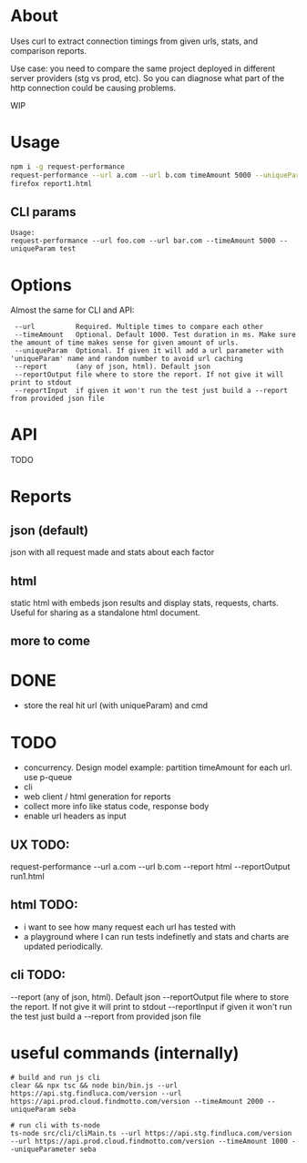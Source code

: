 # About

Uses curl to extract connection timings from given urls, stats, and comparison reports.

Use case: you need to compare the same project deployed in different server providers (stg vs prod, etc). So you can diagnose what part of the http connection could be causing problems. 


WIP

# Usage

```sh
npm i -g request-performance
request-performance --url a.com --url b.com timeAmount 5000 --uniqueParam test --report html --reportOutput report1.html
firefox report1.html
```

## CLI params

```
Usage: 
request-performance --url foo.com --url bar.com --timeAmount 5000 --uniqueParam test
```

# Options

Almost the same for CLI and API:

```
 --url          Required. Multiple times to compare each other
 --timeAmount   Optional. Default 1000. Test duration in ms. Make sure the amount of time makes sense for given amount of urls.
 --uniqueParam  Optional. If given it will add a url parameter with 'uniqueParam' name and random number to avoid url caching
 --report       (any of json, html). Default json
 --reportOutput file where to store the report. If not give it will print to stdout
 --reportInput  if given it won't run the test just build a --report from provided json file
```

# API

TODO


# Reports

## json (default)

json with all request made and stats about each factor

## html

static html with embeds json results and display stats, requests, charts. Useful for sharing as a standalone html document.

## more to come

# DONE

 * store the real hit url (with uniqueParam) and cmd

# TODO

 * concurrency. Design model example: partition timeAmount for each url. use p-queue
 * cli
 * web client / html generation for reports
 * collect more info like status code, response body
 * enable url headers as input

## UX TODO: 

request-performance --url a.com --url b.com --report html --reportOutput run1.html

## html TODO: 

 * i want to see how many request each url has tested with
 * a playground where I can run tests indefinetly and stats and charts are updated periodically. 

## cli TODO: 

 --report  (any of json, html). Default json
 --reportOutput  file where to store the report. If not give it will print to stdout
 --reportInput   if given it won't run the test just build a --report from provided json file

# useful commands (internally)

```
# build and run js cli
clear && npx tsc && node bin/bin.js --url https://api.stg.findluca.com/version --url https://api.prod.cloud.findmotto.com/version --timeAmount 2000 --uniqueParam seba

# run cli with ts-node
ts-node src/cli/cliMain.ts --url https://api.stg.findluca.com/version --url https://api.prod.cloud.findmotto.com/version --timeAmount 1000 --uniqueParameter seba

```

<!-- 
# how

in its default form it will hit given url for given amount of time with given concurrency and then print a report

if you provide mor than one urls it will run the test for each in the following manner and then print a comparission report. For example, lets say I want to compare urlA and urlB with concurrency=5, it will:

TODO: explain multiple url algorithms

# curl notes

example: 

```
curl -o /dev/null \
  -H 'Cache-Control: no-cache' \
  -s \
  -w "Connect: %{time_connect} TTFB: %{time_starttransfer} Total time: %{time_total} \n" \
  https://api.stg.findluca.com/health
```

## curl doc:  

```
-w, --write-out <format>
              Make curl display information on stdout after a completed transfer. The format is a string that may contain plain text mixed with any number of variables. The format can be specified as a literal "string", or you can have curl read the for-
              mat from a file with "@filename" and to tell curl to read the format from stdin you write "@-".

              The variables present in the output format will be substituted by the value or text that curl thinks fit, as described below. All variables are specified as %{variable_name} and to output a normal % you just write them as %%. You can output
              a newline by using \n, a carriage return with \r and a tab space with \t.

              The output will be written to standard output, but this can be switched to standard error by using %{stderr}.

              NOTE: The %-symbol is a special symbol in the win32-environment, where all occurrences of % must be doubled when using this option.

              The variables available are:

              content_type   The Content-Type of the requested document, if there was any.

              filename_effective
                             The ultimate filename that curl writes out to. This is only meaningful if curl is told to write to a file with the -O, --remote-name or -o, --output option. It's most useful in combination with  the  -J,  --remote-header-name
                             option. (Added in 7.26.0)

              ftp_entry_path The initial path curl ended up in when logging on to the remote FTP server. (Added in 7.15.4)

              http_code      The numerical response code that was found in the last retrieved HTTP(S) or FTP(s) transfer. In 7.18.2 the alias response_code was added to show the same info.

              http_connect   The numerical code that was found in the last response (from a proxy) to a curl CONNECT request. (Added in 7.12.4)

              http_version   The http version that was effectively used. (Added in 7.50.0)

              local_ip       The IP address of the local end of the most recently done connection - can be either IPv4 or IPv6 (Added in 7.29.0)

              local_port     The local port number of the most recently done connection (Added in 7.29.0)

              num_connects   Number of new connects made in the recent transfer. (Added in 7.12.3)

              num_redirects  Number of redirects that were followed in the request. (Added in 7.12.3)

              proxy_ssl_verify_result
                             The result of the HTTPS proxy's SSL peer certificate verification that was requested. 0 means the verification was successful. (Added in 7.52.0)

              redirect_url   When an HTTP request was made without -L, --location to follow redirects (or when --max-redir is met), this variable will show the actual URL a redirect would have gone to. (Added in 7.18.2)

              remote_ip      The remote IP address of the most recently done connection - can be either IPv4 or IPv6 (Added in 7.29.0)

              remote_port    The remote port number of the most recently done connection (Added in 7.29.0)

              scheme         The URL scheme (sometimes called protocol) that was effectively used (Added in 7.52.0)

              size_download  The total amount of bytes that were downloaded.

              size_header    The total amount of bytes of the downloaded headers.

              size_request   The total amount of bytes that were sent in the HTTP request.

              size_upload    The total amount of bytes that were uploaded.

              speed_download The average download speed that curl measured for the complete download. Bytes per second.

              speed_upload   The average upload speed that curl measured for the complete upload. Bytes per second.

              ssl_verify_result
                             The result of the SSL peer certificate verification that was requested. 0 means the verification was successful. (Added in 7.19.0)

              stderr         From this point on, the -w, --write-out output will be written to standard error. (Added in 7.63.0)

              stdout         From this point on, the -w, --write-out output will be written to standard output.  This is the default, but can be used to switch back after switching to stderr.  (Added in 7.63.0)

              time_appconnect
                             The time, in seconds, it took from the start until the SSL/SSH/etc connect/handshake to the remote host was completed. (Added in 7.19.0)

              time_connect   The time, in seconds, it took from the start until the TCP connect to the remote host (or proxy) was completed.

              time_namelookup
                             The time, in seconds, it took from the start until the name resolving was completed.

              time_pretransfer
                             The time, in seconds, it took from the start until the file transfer was just about to begin. This includes all pre-transfer commands and negotiations that are specific to the particular protocol(s) involved.

              time_redirect  The  time, in seconds, it took for all redirection steps including name lookup, connect, pretransfer and transfer before the final transaction was started. time_redirect shows the complete execution time for multiple redirec-
                             tions. (Added in 7.12.3)

              time_starttransfer
                             The time, in seconds, it took from the start until the first byte was just about to be transferred. This includes time_pretransfer and also the time the server needed to calculate the result.

              time_total     The total time, in seconds, that the full operation lasted.



``` -->